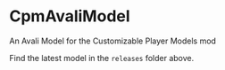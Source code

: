 # CpmAvaliModel
An Avali Model for the Customizable Player Models mod

Find the latest model in the `releases` folder above.
